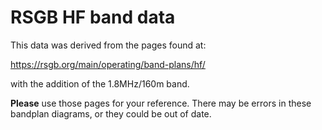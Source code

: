 # RSGB HF band data

This data was derived from the pages found at:

https://rsgb.org/main/operating/band-plans/hf/

with the addition of the 1.8MHz/160m band.

**Please** use those pages for your reference. There may be errors
in these bandplan diagrams, or they could be out of date.

